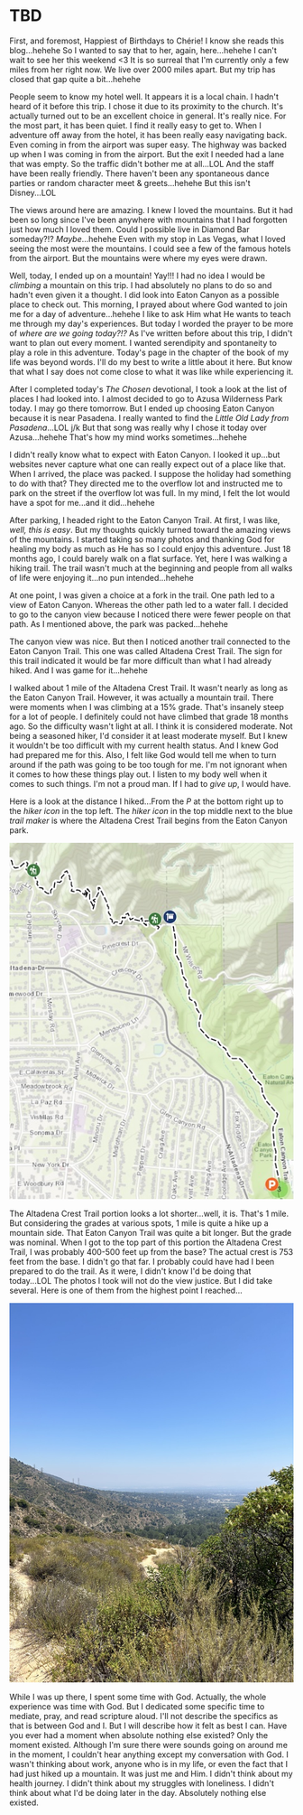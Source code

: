 # TBD

First, and foremost, Happiest of Birthdays to Chérie! I know she reads this blog...hehehe So I wanted to say that to her, again, here...hehehe I can't wait to see her this weekend <3 It is so surreal that I'm currently only a few miles from her right now. We live over 2000 miles apart. But my trip has closed that gap quite a bit...hehehe

People seem to know my hotel well. It appears it is a local chain. I hadn't heard of it before this trip. I chose it due to its proximity to the church. It's actually turned out to be an excellent choice in general. It's really nice. For the most part, it has been quiet. I find it really easy to get to. When I adventure off away from the hotel, it has been really easy navigating back. Even coming in from the airport was super easy. The highway was backed up when I was coming in from the airport. But the exit I needed had a lane that was empty. So the traffic didn't bother me at all...LOL And the staff have been really friendly. There haven't been any spontaneous dance parties or random character meet & greets...hehehe But this isn't Disney...LOL

The views around here are amazing. I knew I loved the mountains. But it had been so long since I've been anywhere with mountains that I had forgotten just how much I loved them. Could I possible live in Diamond Bar someday?!? *Maybe*...hehehe Even with my stop in Las Vegas, what I loved seeing the most were the mountains. I could see a few of the famous hotels from the airport. But the mountains were where my eyes were drawn.

Well, today, I ended up on a mountain! Yay!!! I had no idea I would be *climbing* a mountain on this trip. I had absolutely no plans to do so and hadn't even given it a thought. I did look into Eaton Canyon as a possible place to check out. This morning, I prayed about where God wanted to join me for a day of adventure...hehehe I like to ask Him what He wants to teach me through my day's experiences. But today I worded the prayer to be more of *where are we going today?!?* As I've written before about this trip, I didn't want to plan out every moment. I wanted serendipity and spontaneity to play a role in this adventure. Today's page in the chapter of the book of my life was beyond words. I'll do my best to write a little about it here. But know that what I say does not come close to what it was like while experiencing it.

After I completed today's *The Chosen* devotional, I took a look at the list of places I had looked into. I almost decided to go to Azusa Wilderness Park today. I may go there tomorrow. But I ended up choosing Eaton Canyon because it is near Pasadena. I really wanted to find the *Little Old Lady from Pasadena*...LOL j/k But that song was really why I chose it today over Azusa...hehehe That's how my mind works sometimes...hehehe

I didn't really know what to expect with Eaton Canyon. I looked it up...but websites never capture what one can really expect out of a place like that. When I arrived, the place was packed. I suppose the holiday had something to do with that? They directed me to the overflow lot and instructed me to park on the street if the overflow lot was full. In my mind, I felt the lot would have a spot for me...and it did...hehehe

After parking, I headed right to the Eaton Canyon Trail. At first, I was like, *well, this is easy*. But my thoughts quickly turned toward the amazing views of the mountains. I started taking so many photos and thanking God for healing my body as much as He has so I could enjoy this adventure. Just 18 months ago, I could barely walk on a flat surface. Yet, here I was walking a hiking trail. The trail wasn't much at the beginning and people from all walks of life were enjoying it...no pun intended...hehehe

At one point, I was given a choice at a fork in the trail. One path led to a view of Eaton Canyon. Whereas the other path led to a water fall. I decided to go to the canyon view because I noticed there were fewer people on that path. As I mentioned above, the park was packed...hehehe

The canyon view was nice. But then I noticed another trail connected to the Eaton Canyon Trail. This one was called Altadena Crest Trail. The sign for this trail indicated it would be far more difficult than what I had already hiked. And I was game for it...hehehe

I walked about 1 mile of the Altadena Crest Trail. It wasn't nearly as long as the Eaton Canyon Trail. However, it was actually a mountain trail. There were moments when I was climbing at a 15% grade. That's insanely steep for a lot of people. I definitely could not have climbed that grade 18 months ago. So the difficulty wasn't light at all. I think it is considered moderate. Not being a seasoned hiker, I'd consider it at least moderate myself. But I knew it wouldn't be too difficult with my current health status. And I knew God had prepared me for this. Also, I felt like God would tell me when to turn around if the path was going to be too tough for me. I'm not ignorant when it comes to how these things play out. I listen to my body well when it comes to such things. I'm not a proud man. If I had to *give up*, I would have.

Here is a look at the distance I hiked...From the *P* at the bottom right up to the *hiker icon* in the top left. The *hiker icon* in the top middle next to the blue *trail maker* is where the Altadena Crest Trail begins from the Eaton Canyon park.

![Trail Map](./media/04-trail-map.jpeg)

The Altadena Crest Trail portion looks a lot shorter...well, it is. That's 1 mile. But considering the grades at various spots, 1 mile is quite a hike up a mountain side. That Eaton Canyon Trail was quite a bit longer. But the grade was nominal. When I got to the top part of this portion the Altadena Crest Trail, I was probably 400-500 feet up from the base? The actual crest is 753 feet from the base. I didn't go that far. I probably could have had I been prepared to do the trail. As it were, I didn't know I'd be doing that today...LOL The photos I took will not do the view justice. But I did take several. Here is one of them from the highest point I reached...

![View from a mountain into a valley](./media/IMG_8845.jpeg)

While I was up there, I spent some time with God. Actually, the whole experience was time with God. But I dedicated some specific time to mediate, pray, and read scripture aloud. I'll not describe the specifics as that is between God and I. But I will describe how it felt as best I can. Have you ever had a moment when absolute nothing else existed? Only the moment existed. Although I'm sure there were sounds going on around me in the moment, I couldn't hear anything except my conversation with God. I wasn't thinking about work, anyone who is in my life, or even the fact that I had just hiked up a mountain. It was just me and Him. I didn't think about my health journey. I didn't think about my struggles with loneliness. I didn't think about what I'd be doing later in the day. Absolutely nothing else existed.

